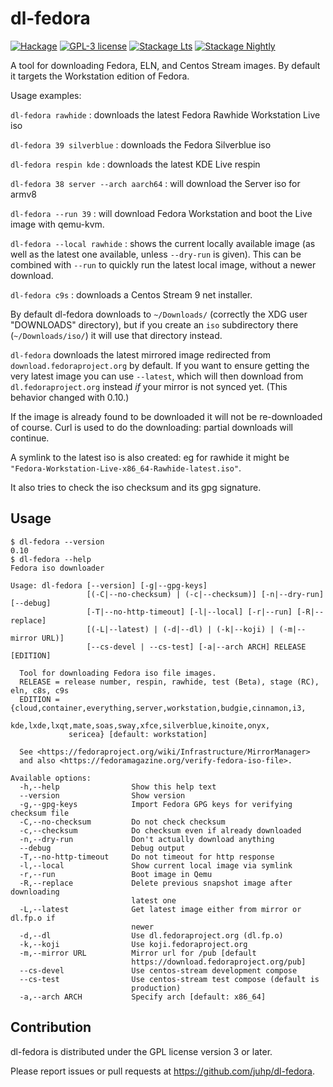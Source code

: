 # dl-fedora

[![Hackage](https://img.shields.io/hackage/v/dl-fedora.svg)](https://hackage.haskell.org/package/dl-fedora)
[![GPL-3 license](https://img.shields.io/badge/license-GPL--3-blue.svg)](LICENSE)
[![Stackage Lts](http://stackage.org/package/dl-fedora/badge/lts)](http://stackage.org/lts/package/dl-fedora)
[![Stackage Nightly](http://stackage.org/package/dl-fedora/badge/nightly)](http://stackage.org/nightly/package/dl-fedora)

A tool for downloading Fedora, ELN, and Centos Stream images.
By default it targets the Workstation edition of Fedora.

Usage examples:

`dl-fedora rawhide` : downloads the latest Fedora Rawhide Workstation Live iso

`dl-fedora 39 silverblue` : downloads the Fedora Silverblue iso

`dl-fedora respin kde` : downloads the latest KDE Live respin

`dl-fedora 38 server --arch aarch64` : will download the Server iso for armv8

`dl-fedora --run 39` : will download Fedora Workstation and boot the Live image with qemu-kvm.

`dl-fedora --local rawhide` : shows the current locally available image
(as well as the latest one available, unless `--dry-run` is given).
This can be combined with `--run` to quickly run the latest local image,
without a newer download.

`dl-fedora c9s` : downloads a Centos Stream 9 net installer.

By default dl-fedora downloads to `~/Downloads/`
(correctly the XDG user "DOWNLOADS" directory),
but if you create an `iso` subdirectory there (`~/Downloads/iso/`)
it will use that directory instead.

`dl-fedora` downloads the latest mirrored image redirected from
`download.fedoraproject.org` by default.
If you want to ensure getting the very latest image you can use `--latest`,
which will then download from `dl.fedoraproject.org` instead
_if_ your mirror is not synced yet. (This behavior changed with 0.10.)

If the image is already found to be downloaded
it will not be re-downloaded of course.
Curl is used to do the downloading: partial downloads will continue.

A symlink to the latest iso is also created:
eg for rawhide it might be `"Fedora-Workstation-Live-x86_64-Rawhide-latest.iso"`.

It also tries to check the iso checksum and its gpg signature.

## Usage
```shellsession
$ dl-fedora --version
0.10
$ dl-fedora --help
Fedora iso downloader

Usage: dl-fedora [--version] [-g|--gpg-keys]
                 [(-C|--no-checksum) | (-c|--checksum)] [-n|--dry-run] [--debug]
                 [-T|--no-http-timeout] [-l|--local] [-r|--run] [-R|--replace]
                 [(-L|--latest) | (-d|--dl) | (-k|--koji) | (-m|--mirror URL)]
                 [--cs-devel | --cs-test] [-a|--arch ARCH] RELEASE [EDITION]

  Tool for downloading Fedora iso file images.
  RELEASE = release number, respin, rawhide, test (Beta), stage (RC), eln, c8s, c9s
  EDITION = {cloud,container,everything,server,workstation,budgie,cinnamon,i3,
             kde,lxde,lxqt,mate,soas,sway,xfce,silverblue,kinoite,onyx,
             sericea} [default: workstation]

  See <https://fedoraproject.org/wiki/Infrastructure/MirrorManager>
  and also <https://fedoramagazine.org/verify-fedora-iso-file>.

Available options:
  -h,--help                Show this help text
  --version                Show version
  -g,--gpg-keys            Import Fedora GPG keys for verifying checksum file
  -C,--no-checksum         Do not check checksum
  -c,--checksum            Do checksum even if already downloaded
  -n,--dry-run             Don't actually download anything
  --debug                  Debug output
  -T,--no-http-timeout     Do not timeout for http response
  -l,--local               Show current local image via symlink
  -r,--run                 Boot image in Qemu
  -R,--replace             Delete previous snapshot image after downloading
                           latest one
  -L,--latest              Get latest image either from mirror or dl.fp.o if
                           newer
  -d,--dl                  Use dl.fedoraproject.org (dl.fp.o)
  -k,--koji                Use koji.fedoraproject.org
  -m,--mirror URL          Mirror url for /pub [default
                           https://download.fedoraproject.org/pub]
  --cs-devel               Use centos-stream development compose
  --cs-test                Use centos-stream test compose (default is
                           production)
  -a,--arch ARCH           Specify arch [default: x86_64]
```

## Contribution
dl-fedora is distributed under the GPL license version 3 or later.

Please report issues or pull requests at <https://github.com/juhp/dl-fedora>.

